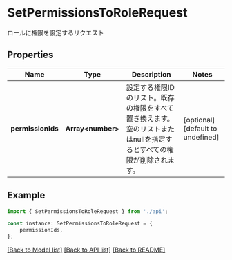 # SetPermissionsToRoleRequest

ロールに権限を設定するリクエスト

## Properties

Name | Type | Description | Notes
------------ | ------------- | ------------- | -------------
**permissionIds** | **Array&lt;number&gt;** | 設定する権限IDのリスト。既存の権限をすべて置き換えます。  空のリストまたはnullを指定するとすべての権限が削除されます。 | [optional] [default to undefined]

## Example

```typescript
import { SetPermissionsToRoleRequest } from './api';

const instance: SetPermissionsToRoleRequest = {
    permissionIds,
};
```

[[Back to Model list]](../README.md#documentation-for-models) [[Back to API list]](../README.md#documentation-for-api-endpoints) [[Back to README]](../README.md)
